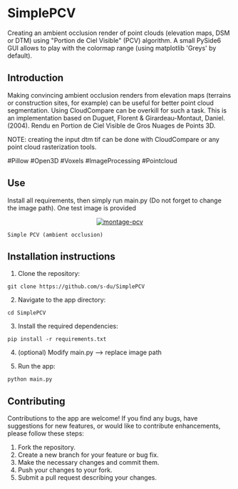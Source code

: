   # SimplePCV
Creating an ambient occlusion render of point clouds (elevation maps, DSM or DTM) using "Portion de Ciel Visible" (PCV) algorithm.
A small PySide6 GUI allows to play with the colormap range (using matplotlib 'Greys' by default).

## Introduction
Making convincing ambient occlusion renders from elevation maps (terrains or construction sites, for example) can be useful for better point cloud segmentation. Using CloudCompare can be overkill for such a task.
This is an implementation based on Duguet, Florent & Girardeau-Montaut, Daniel. (2004). Rendu en Portion de Ciel Visible de Gros Nuages de Points 3D.

NOTE: creating the input dtm tif can be done with CloudCompare or any point cloud rasterization tools.

\#Pillow \#Open3D \#Voxels \#ImageProcessing \#Pointcloud 

## Use
Install all requirements, then simply run main.py (Do not forget to change the image path).
One test image is provided

<p align="center">
    <a href="https://ibb.co/G3YVhdP"><img src="https://i.ibb.co/S7YKL6v/montage-pcv.png" alt="montage-pcv" border="0"></a>
  
    Simple PCV (ambient occlusion)
</p>


## Installation instructions

1. Clone the repository:
```
git clone https://github.com/s-du/SimplePCV
```

2. Navigate to the app directory:
```
cd SimplePCV
```

3. Install the required dependencies:
```
pip install -r requirements.txt
```
4. (optional) Modify main.py --> replace image path
   
6. Run the app:
```
python main.py
```

## Contributing

Contributions to the app are welcome! If you find any bugs, have suggestions for new features, or would like to contribute enhancements, please follow these steps:

1. Fork the repository.
2. Create a new branch for your feature or bug fix.
3. Make the necessary changes and commit them.
4. Push your changes to your fork.
5. Submit a pull request describing your changes.
